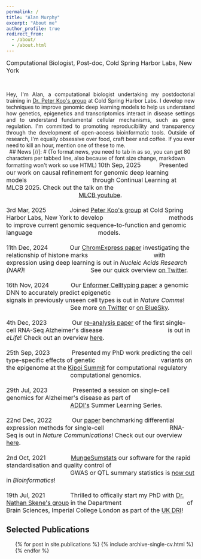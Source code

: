 ```yaml
---
permalink: /
title: "Alan Murphy"
excerpt: "About me"
author_profile: true
redirect_from: 
  - /about/
  - /about.html
---
```

<font size="3">Computational Biologist, Post-doc, Cold Spring Harbor Labs, New York</font>

[//]: # (Using empty lines with tabs to create space lines)
&nbsp;
&nbsp;
<div style="text-align: justify">
Hey, I'm Alan, a computational biologist undertaking my postdoctorial training in <a href="https://koolab.cshl.edu/">Dr. Peter Koo's group</a> at Cold Spring Harbor Labs. I develop new techniques to improve genomic deep learning models to help us understand how genetics, epigenetics and transcriptomics interact in disease settings and to understand fundamental cellular mechanisms, such as gene regulation. I'm committed to promoting reproducibility and transparency through the development of open-access bioinformatic tools. Outside of research, I'm equally obsessive over food, craft beer and coffee. If you ever need to kill an hour, mention one of these to me.
</div>
&nbsp;
## News
[//]: # (To format news, you need to tab in as so, you can get 80 characters per tabbed line, also because of font size change, markdown formatting won't work so use HTML)
<font size="3">
10th Sep, 2025&nbsp;&nbsp;&nbsp;&nbsp;&nbsp;&nbsp;&nbsp;&nbsp;&nbsp;&nbsp;&nbsp;Presented our work on causal refinement for genomic deep learning models&nbsp;&nbsp;&nbsp;&nbsp;&nbsp;&nbsp;&nbsp;&nbsp;&nbsp;&nbsp;&nbsp;&nbsp;&nbsp;&nbsp;&nbsp;&nbsp;&nbsp;&nbsp;&nbsp;&nbsp;&nbsp;&nbsp;&nbsp;&nbsp;&nbsp;&nbsp;&nbsp;&nbsp;&nbsp;&nbsp;&nbsp;&nbsp;&nbsp;&nbsp;&nbsp;&nbsp;&nbsp;&nbsp;&nbsp;through Continual Learning at MLCB 2025. Check out the talk on the &nbsp;&nbsp;&nbsp;&nbsp;&nbsp;&nbsp;&nbsp;&nbsp;&nbsp;&nbsp;&nbsp;&nbsp;&nbsp;&nbsp;&nbsp;&nbsp;&nbsp;&nbsp;&nbsp;&nbsp;&nbsp;&nbsp;&nbsp;&nbsp;&nbsp;&nbsp;&nbsp;&nbsp;&nbsp;&nbsp;&nbsp;&nbsp;&nbsp;&nbsp;&nbsp;&nbsp;&nbsp;&nbsp;&nbsp;&nbsp;&nbsp;&nbsp;&nbsp;<a href="https://www.youtube.com/live/19I7xTh5Qb4?si=deSADd9vZB65yWBC&t=7019">MLCB youtube</a>.
<br>
<br>
3rd Mar, 2025&nbsp;&nbsp;&nbsp;&nbsp;&nbsp;&nbsp;&nbsp;&nbsp;&nbsp;&nbsp;&nbsp;&nbsp;&nbsp; Joined <a href="https://koolab.cshl.edu/">Peter Koo's group</a> at Cold Spring Harbor Labs, New York to develop &nbsp;&nbsp;&nbsp;&nbsp;&nbsp;&nbsp;&nbsp;&nbsp;&nbsp;&nbsp;&nbsp;&nbsp;&nbsp;&nbsp;&nbsp;&nbsp;&nbsp;&nbsp;&nbsp;&nbsp;&nbsp;&nbsp;&nbsp;&nbsp;&nbsp;&nbsp;&nbsp;&nbsp;&nbsp;&nbsp;&nbsp;&nbsp;&nbsp;&nbsp;&nbsp;&nbsp;&nbsp;&nbsp;methods to improve current genomic sequence-to-function and genomic language &nbsp;&nbsp;&nbsp;&nbsp;&nbsp;&nbsp;&nbsp;&nbsp;&nbsp;&nbsp;&nbsp;&nbsp;&nbsp;&nbsp;&nbsp;&nbsp;&nbsp;&nbsp;&nbsp;&nbsp;&nbsp;&nbsp;&nbsp;&nbsp;&nbsp;&nbsp;&nbsp;&nbsp;&nbsp;&nbsp;&nbsp;&nbsp;&nbsp;&nbsp;&nbsp;&nbsp;&nbsp;&nbsp;models.
<br>
<br>
11th Dec, 2024&nbsp;&nbsp;&nbsp;&nbsp;&nbsp;&nbsp;&nbsp;&nbsp;&nbsp;&nbsp;&nbsp;&nbsp;&nbsp;Our <a href="https://academic.oup.com/nar/advance-article/doi/10.1093/nar/gkae1212/7921050">ChromExpress paper</a> investigating the relationship of histone marks &nbsp;&nbsp;&nbsp;&nbsp;&nbsp;&nbsp;&nbsp;&nbsp;&nbsp;&nbsp;&nbsp;&nbsp;&nbsp;&nbsp;&nbsp;&nbsp;&nbsp;&nbsp;&nbsp;&nbsp;&nbsp;&nbsp;&nbsp;&nbsp;&nbsp;&nbsp;&nbsp;&nbsp;&nbsp;&nbsp;&nbsp;&nbsp;&nbsp;&nbsp;&nbsp;&nbsp;&nbsp;&nbsp;with expression using deep learning is out in <i>Nucleic Acids Research (NAR)</i>! &nbsp;&nbsp;&nbsp;&nbsp;&nbsp;&nbsp;&nbsp;&nbsp;&nbsp;&nbsp;&nbsp;&nbsp;&nbsp;&nbsp;&nbsp;&nbsp;&nbsp;&nbsp;&nbsp;&nbsp;&nbsp;&nbsp;&nbsp;&nbsp;&nbsp;&nbsp;&nbsp;&nbsp;&nbsp;&nbsp;&nbsp;&nbsp;&nbsp;&nbsp;&nbsp;&nbsp;&nbsp; See our quick overview <a href="https://x.com/Al_Murphy_/status/1774015627784487292">on Twitter</a>.
<br>
<br>
16th Nov, 2024&nbsp;&nbsp;&nbsp;&nbsp;&nbsp;&nbsp;&nbsp;&nbsp;&nbsp;&nbsp;&nbsp;&nbsp;&nbsp;Our <a href="https://www.nature.com/articles/s41467-024-54441-5">Enformer Celltyping paper</a> a genomic DNN to accurately predict epigenetic &nbsp;&nbsp;&nbsp;&nbsp;&nbsp;&nbsp;&nbsp;&nbsp;&nbsp;&nbsp;&nbsp;&nbsp;&nbsp;&nbsp;&nbsp;&nbsp;&nbsp;&nbsp;&nbsp;&nbsp;&nbsp;&nbsp;&nbsp;&nbsp;&nbsp;&nbsp;&nbsp;&nbsp;&nbsp;&nbsp;&nbsp;&nbsp;&nbsp;&nbsp;&nbsp;&nbsp;&nbsp; signals in previously unseen cell types is out in <i>Nature Comms</i>! 
<br>
&nbsp;&nbsp;&nbsp;&nbsp;&nbsp;&nbsp;&nbsp;&nbsp;&nbsp;&nbsp;&nbsp;&nbsp;&nbsp;&nbsp;&nbsp;&nbsp;&nbsp;&nbsp;&nbsp;&nbsp;&nbsp;&nbsp;&nbsp;&nbsp;&nbsp;&nbsp;&nbsp;&nbsp;&nbsp;&nbsp;&nbsp;&nbsp;&nbsp;&nbsp;&nbsp;&nbsp;&nbsp; See more <a href="https://twitter.com/Al_Murphy_/status/1858432627654443083">on Twitter</a> or <a href="https://bsky.app/profile/al-murphy.bsky.social/post/3lb7kho6uxk2p">on BlueSky</a>.
<br>
<br>
4th Dec, 2023&nbsp;&nbsp;&nbsp;&nbsp;&nbsp;&nbsp;&nbsp;&nbsp;&nbsp;&nbsp;&nbsp;&nbsp;&nbsp;&nbsp;&nbsp;Our <a href="https://elifesciences.org/articles/90214">re-analysis paper</a> of the first single-cell RNA-Seq Alzheimer's disease &nbsp;&nbsp;&nbsp;&nbsp;&nbsp;&nbsp;&nbsp;&nbsp;&nbsp;&nbsp;&nbsp;&nbsp;&nbsp;&nbsp;&nbsp;&nbsp;&nbsp;&nbsp;&nbsp;&nbsp;&nbsp;&nbsp;&nbsp;&nbsp;&nbsp;&nbsp;&nbsp;&nbsp;&nbsp;&nbsp;&nbsp;&nbsp;&nbsp;&nbsp;&nbsp;&nbsp;&nbsp; is out in <i>eLife</i>! Check out an overview <a href="https://twitter.com/Al_Murphy_/status/1642853631652253696">here</a>.
<br>
<br>
25th Sep, 2023&nbsp;&nbsp;&nbsp;&nbsp;&nbsp;&nbsp;&nbsp;&nbsp;&nbsp;&nbsp;&nbsp;&nbsp;&nbsp;Presented my PhD work predicting the cell type-specific effects of genetic &nbsp;&nbsp;&nbsp;&nbsp;&nbsp;&nbsp;&nbsp;&nbsp;&nbsp;&nbsp;&nbsp;&nbsp;&nbsp;&nbsp;&nbsp;&nbsp;&nbsp;&nbsp;&nbsp;&nbsp;&nbsp;&nbsp;&nbsp;&nbsp;&nbsp;&nbsp;&nbsp;&nbsp;&nbsp;&nbsp;&nbsp;&nbsp;&nbsp;&nbsp;&nbsp;&nbsp;&nbsp;&nbsp;variants on the epigenome at the <a href="http://kipoi.org/summit/">Kipoi Summit</a> for computational regulatory &nbsp;&nbsp;&nbsp;&nbsp;&nbsp;&nbsp;&nbsp;&nbsp;&nbsp;&nbsp;&nbsp;&nbsp;&nbsp;&nbsp;&nbsp;&nbsp;&nbsp;&nbsp;&nbsp;&nbsp;&nbsp;&nbsp;&nbsp;&nbsp;&nbsp;&nbsp;&nbsp;&nbsp;&nbsp;&nbsp;&nbsp;&nbsp;&nbsp;&nbsp;&nbsp;&nbsp;&nbsp;&nbsp;computational genomics.
<br>
<br>
29th Jul, 2023&nbsp;&nbsp;&nbsp;&nbsp;&nbsp;&nbsp;&nbsp;&nbsp;&nbsp;&nbsp;&nbsp;&nbsp;&nbsp;&nbsp;&nbsp;Presented a session on single-cell genomics for Alzheimer's disease as part of &nbsp;&nbsp;&nbsp;&nbsp;&nbsp;&nbsp;&nbsp;&nbsp;&nbsp;&nbsp;&nbsp;&nbsp;&nbsp;&nbsp;&nbsp;&nbsp;&nbsp;&nbsp;&nbsp;&nbsp;&nbsp;&nbsp;&nbsp;&nbsp;&nbsp;&nbsp;&nbsp;&nbsp;&nbsp;&nbsp;&nbsp;&nbsp;&nbsp;&nbsp;&nbsp;&nbsp;&nbsp;&nbsp;<a href="https://www.alzheimersdata.org/ad-workbench">ADDI's</a> Summer Learning Series.
<br>
<br>
22nd Dec, 2022&nbsp;&nbsp;&nbsp;&nbsp;&nbsp;&nbsp;&nbsp;&nbsp;&nbsp;&nbsp;&nbsp;&nbsp;Our <a href="https://www.nature.com/articles/s41467-022-35519-4">paper</a> benchmarking differential expression methods for single-cell &nbsp;&nbsp;&nbsp;&nbsp;&nbsp;&nbsp;&nbsp;&nbsp;&nbsp;&nbsp;&nbsp;&nbsp;&nbsp;&nbsp;&nbsp;&nbsp;&nbsp;&nbsp;&nbsp;&nbsp;&nbsp;&nbsp;&nbsp;&nbsp;&nbsp;&nbsp;&nbsp;&nbsp;&nbsp;&nbsp;&nbsp;&nbsp;&nbsp;&nbsp;&nbsp;&nbsp;&nbsp;&nbsp;RNA-Seq is out in <i>Nature Communications</i>! Check out our overview <a href="https://twitter.com/Al_Murphy_/status/1495347819561029633">here</a>.
<br>
<br>
2nd Oct, 2021&nbsp;&nbsp;&nbsp;&nbsp;&nbsp;&nbsp;&nbsp;&nbsp;&nbsp;&nbsp;&nbsp;&nbsp;&nbsp;&nbsp;&nbsp;<a href="https://github.com/neurogenomics/MungeSumstats">MungeSumstats</a> our software for the rapid standardisation and quality control of &nbsp;&nbsp;&nbsp;&nbsp;&nbsp;&nbsp;&nbsp;&nbsp;&nbsp;&nbsp;&nbsp;&nbsp;&nbsp;&nbsp;&nbsp;&nbsp;&nbsp;&nbsp;&nbsp;&nbsp;&nbsp;&nbsp;&nbsp;&nbsp;&nbsp;&nbsp;&nbsp;&nbsp;&nbsp;&nbsp;&nbsp;&nbsp;&nbsp;&nbsp;&nbsp;&nbsp;&nbsp;&nbsp;GWAS or QTL summary statistics is <a href="https://academic.oup.com/bioinformatics/article/37/23/4593/6380562">now out</a> in <i>Bioinformatics</i>!
<br>
<br>
19th Jul, 2021&nbsp;&nbsp;&nbsp;&nbsp;&nbsp;&nbsp;&nbsp;&nbsp;&nbsp;&nbsp;&nbsp;&nbsp;&nbsp;&nbsp; Thrilled to offically start my PhD with <a href="https://www.neurogenomics.co.uk/">Dr. Nathan Skene's group</a> in the Department &nbsp;&nbsp;&nbsp;&nbsp;&nbsp;&nbsp;&nbsp;&nbsp;&nbsp;&nbsp;&nbsp;&nbsp;&nbsp;&nbsp;&nbsp;&nbsp;&nbsp;&nbsp;&nbsp;&nbsp;&nbsp;&nbsp;&nbsp;&nbsp;&nbsp;&nbsp;&nbsp;&nbsp;&nbsp;&nbsp;&nbsp;&nbsp;&nbsp;&nbsp;&nbsp;&nbsp;&nbsp;&nbsp;of Brain Sciences, Imperial College London as part of the <a href="https://ukdri.ac.uk/">UK DRI</a>!
<br>
</font>

## Selected Publications
  <ul>{% for post in site.publications %}
    {% include archive-single-cv.html %}
  {% endfor %}</ul>
